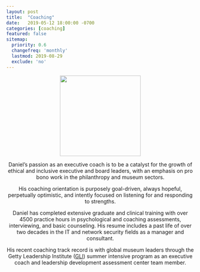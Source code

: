 ```yaml
---
layout: post
title:  "Coaching"
date:   2019-05-12 18:00:00 -0700
categories: [coaching]
featured: false
sitemap:
  priority: 0.6
  changefreq: 'monthly'
  lastmod: 2019-08-29
  exclude: 'no'
---
```


<p align="center">
  <img src="https://pinedo.org/assets/png/dpinedo_photo.png" height="216" width="216">
</p>

<p align="center">
Daniel’s passion as an executive coach is to be a catalyst for the growth of ethical and inclusive executive and board leaders, with an emphasis on pro bono work in the philanthropy and museum sectors. 
</p>
<p align="center">
His coaching orientation is purposely goal-driven, always hopeful, perpetually optimistic, and intently focused on listening for and responding to strengths. 
</p>
<p align="center">
Daniel has completed extensive graduate and clinical training with over 4500 practice hours in psychological and coaching assessments, interviewing, and basic counseling. His resume includes a past life of over two decades in the IT and network security fields as a manager and consultant. 
</p>
<p align="center">
His recent coaching track record is with global museum leaders through the Getty Leadership Institute (<a href="https://gli.cgu.edu/" target="_blank" rel="noopener noreferrer">GLI</a>) summer intensive program as an executive coach and leadership development assessment center team member.
</p>
